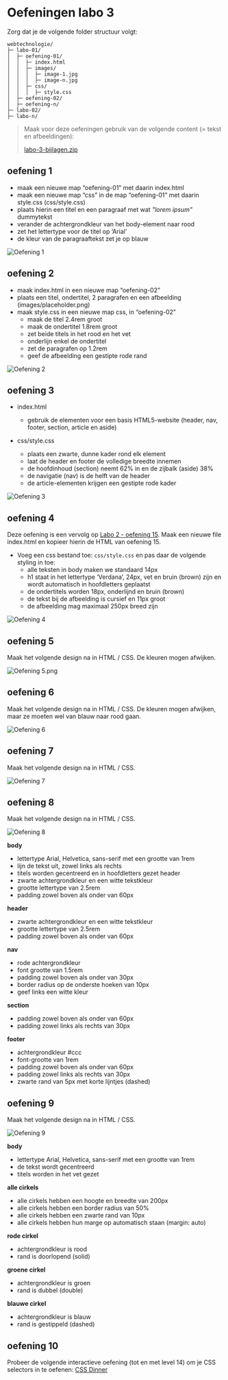 # Oefeningen labo 3

Zorg dat je de volgende folder structuur volgt:

```
webtechnologie/
├─ labo-01/
│  ├─ oefening-01/
│  │  ├─ index.html
│  │  ├─ images/
│  │  │  ├─ image-1.jpg 
│  │  │  ├─ image-n.jpg 
│  │  ├─ css/
│  │  │  ├─ style.css
│  ├─ oefening-02/
│  ├─ oefening-n/
├─ labo-02/
├─ labo-n/      
```

> Maak voor deze oefeningen gebruik van de volgende content (= tekst en afbeeldingen):
>
> [labo-3-bijlagen.zip](labo-3-bijlagen.zip)

## oefening 1
* maak een nieuwe map “oefening-01” met daarin index.html
* maak een nieuwe map “css” in de map “oefening-01” met daarin style.css (css/style.css)
* plaats hierin een titel en een paragraaf met wat _"lorem ipsum"_ dummytekst
* verander de achtergrondkleur van het body-element naar rood
* zet het lettertype voor de titel op ‘Arial’
* de kleur van de paragraaftekst zet je op blauw

![Oefening 1](oef-1.png)

## oefening 2
* maak index.html in een nieuwe map “oefening-02”
* plaats een titel, ondertitel, 2 paragrafen en een afbeelding (images/placeholder.png)
* maak style.css in een nieuwe map css, in “oefening-02”
  * maak de titel 2.4rem groot
  * maak de ondertitel 1.8rem groot
  * zet beide titels in het rood en het vet
  * onderlijn enkel de ondertitel
  * zet de paragrafen op 1.2rem
  * geef de afbeelding een gestipte rode rand

![Oefening 2](oef-2.png)

## oefening 3

* index.html
  * gebruik de elementen voor een basis HTML5-website (header, nav, footer, section, article en aside)

* css/style.css
  * plaats een zwarte, dunne kader rond elk element
  * laat de header en footer de volledige breedte innemen
  * de hoofdinhoud (section) neemt 62% in en de zijbalk (aside) 38%
  * de navigatie (nav) is de helft van de header
  * de article-elementen krijgen een gestipte rode kader

![Oefening 3](oef-3.png)

## oefening 4

Deze oefening is een vervolg op [Labo 2 - oefening 15](../../LW1/labo2/oefeningen.md#oefening-15). Maak een nieuwe file index.html en kopieer hierin de HTML van oefening 15.

* Voeg een css bestand toe: `css/style.css` en pas daar de volgende styling in toe:
  * alle teksten in body maken we standaard 14px
  * h1 staat in het lettertype ‘Verdana’, 24px, vet en bruin (brown) zijn en wordt automatisch in hoofdletters geplaatst
  * de ondertitels worden 18px, onderlijnd en bruin (brown)
  * de tekst bij de afbeelding is cursief en 11px groot
  * de afbeelding mag maximaal 250px breed zijn

![Oefening 4](oef-4.png)

## oefening 5

Maak het volgende design na in HTML / CSS. De kleuren mogen afwijken.

![Oefening 5.png](oef-5.png)

## oefening 6

Maak het volgende design na in HTML / CSS. De kleuren mogen afwijken, maar ze moeten wel van blauw naar rood gaan.

![Oefening 6](oef-6.png)

## oefening 7

Maak het volgende design na in HTML / CSS.

![Oefening 7](oef-7.png)

## oefening 8

Maak het volgende design na in HTML / CSS.

![Oefening 8](oef-8.jpg)

**body**
  *  lettertype Arial, Helvetica, sans-serif met een grootte van 1rem
  *  lijn de tekst uit, zowel links als rechts
  *  titels worden gecentreerd en in hoofdletters gezet header
  *  zwarte achtergrondkleur en een witte tekstkleur
  *  grootte lettertype van 2.5rem
  *  padding zowel boven als onder van 60px

**header**
  * zwarte achtergrondkleur en een witte tekstkleur
  * grootte lettertype van 2.5rem
  * padding zowel boven als onder van 60px

**nav**
  * rode achtergrondkleur
  * font grootte van 1.5rem
  * padding zowel boven als onder van 30px
  * border radius op de onderste hoeken van 10px
  * geef links een witte kleur

**section**
  * padding zowel boven als onder van 60px
  * padding zowel links als rechts van 30px

**footer**
  * achtergrondkleur #ccc
  * font-grootte van 1rem
  * padding zowel boven als onder van 60px
  * padding zowel links als rechts van 30px
  * zwarte rand van 5px met korte lijntjes (dashed)

## oefening 9

Maak het volgende design na in HTML / CSS.

![Oefening 9](oef-9.png)

**body**
* lettertype Arial, Helvetica, sans-serif met een grootte van 1rem
* de tekst wordt gecentreerd
* titels worden in het vet gezet

**alle cirkels**
* alle cirkels hebben een hoogte en breedte van 200px
* alle cirkels hebben een border radius van 50%
* alle cirkels hebben een zwarte rand van 10px
* alle cirkels hebben hun marge op automatisch staan (margin: auto)

**rode cirkel**
* achtergrondkleur is rood 
* rand is doorlopend (solid)

**groene cirkel**
* achtergrondkleur is groen 
* rand is dubbel (double)

**blauwe cirkel**
* achtergrondkleur is blauw 
* rand is gestippeld (dashed)

## oefening 10
Probeer de volgende interactieve oefening (tot en met level 14) om je CSS selectors in te oefenen: [CSS Dinner](https://flukeout.github.io/)
